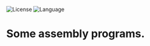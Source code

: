 ![License](https://img.shields.io/badge/license-Apache_2.0-red.svg)
![Language](https://img.shields.io/badge/language-Assembly%20-purble.svg)

# Some assembly programs.
